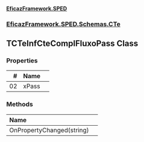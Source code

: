 #### [EficazFramework.SPED](EficazFrameworkSPED.md 'EficazFramework SPED')
### [EficazFramework.SPED.Schemas.CTe](EficazFramework.SPED.Schemas.CTe.md 'EficazFramework.SPED.Schemas.CTe')

## TCTeInfCteComplFluxoPass Class
### Properties

| # | Name | |
| ---: | :--- | :--- |
| 02 | xPass |  |
### Methods

| Name | |
| :--- | :--- |
| OnPropertyChanged(string) |  |
